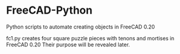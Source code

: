 # FreeCAD-Python
Python scripts to automate creating objects in FreeCAD 0.20

fc1.py creates four square puzzle pieces with tenons and mortises in FreeCAD 0.20
Their purpose will be revealed later.
